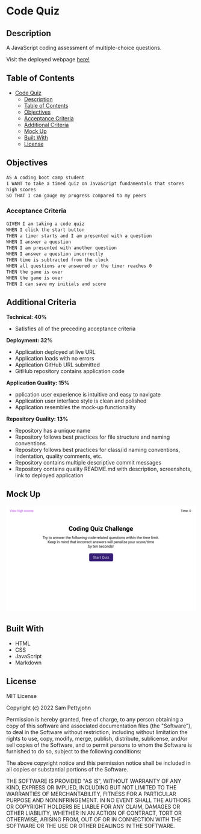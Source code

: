 # Code Quiz

## Description

A JavaScript coding assessment of multiple-choice questions. 

Visit the deployed webpage [here!](sam-pettyjohn.github.io/code-quiz/)

## Table of Contents

- [Code Quiz](#code-quiz)
  - [Description](#description)
  - [Table of Contents](#table-of-contents)
  - [Objectives](#objectives)
  - [Acceptance Criteria](#acceptance-criteria)
  - [Additional Criteria](#additional-criteria)
  - [Mock Up](#mock-up)
  - [Built With](#built-with)
  - [License](#license)

## Objectives
```
AS A coding boot camp student
I WANT to take a timed quiz on JavaScript fundamentals that stores high scores
SO THAT I can gauge my progress compared to my peers
```

### Acceptance Criteria

```
GIVEN I am taking a code quiz
WHEN I click the start button
THEN a timer starts and I am presented with a question
WHEN I answer a question
THEN I am presented with another question
WHEN I answer a question incorrectly
THEN time is subtracted from the clock
WHEN all questions are answered or the timer reaches 0
THEN the game is over
WHEN the game is over
THEN I can save my initials and score
```

## Additional Criteria

**Technical: 40%**

- Satisfies all of the preceding acceptance criteria

**Deployment: 32%**

- Application deployed at live URL
- Application loads with no errors
- Application GitHub URL submitted
- GitHub repository contains application code

**Application Quality: 15%**

- pplication user experience is intuitive and easy to navigate
- Application user interface style is clean and polished
- Application resembles the mock-up functionality

**Repository Quality: 13%**

- Repository has a unique name
- Repository follows best practices for file structure and naming conventions
- Repository follows best practices for class/id naming conventions, indentation, quality comments, etc.
- Repository contains multiple descriptive commit messages
- Repository contains quality README.md with description, screenshots, link to deployed application

## Mock Up
![mockup](./assets/images/mock-up.gif)

## Built With

- HTML
- CSS
- JavaScript
- Markdown

## License
MIT License

Copyright (c) 2022 Sam Pettyjohn

Permission is hereby granted, free of charge, to any person obtaining a copy
of this software and associated documentation files (the "Software"), to deal
in the Software without restriction, including without limitation the rights
to use, copy, modify, merge, publish, distribute, sublicense, and/or sell
copies of the Software, and to permit persons to whom the Software is
furnished to do so, subject to the following conditions:

The above copyright notice and this permission notice shall be included in all
copies or substantial portions of the Software.

THE SOFTWARE IS PROVIDED "AS IS", WITHOUT WARRANTY OF ANY KIND, EXPRESS OR
IMPLIED, INCLUDING BUT NOT LIMITED TO THE WARRANTIES OF MERCHANTABILITY,
FITNESS FOR A PARTICULAR PURPOSE AND NONINFRINGEMENT. IN NO EVENT SHALL THE
AUTHORS OR COPYRIGHT HOLDERS BE LIABLE FOR ANY CLAIM, DAMAGES OR OTHER
LIABILITY, WHETHER IN AN ACTION OF CONTRACT, TORT OR OTHERWISE, ARISING FROM,
OUT OF OR IN CONNECTION WITH THE SOFTWARE OR THE USE OR OTHER DEALINGS IN THE
SOFTWARE.